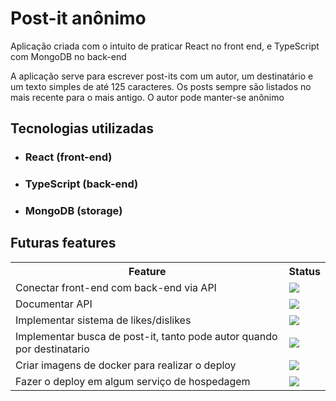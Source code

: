<h1>Post-it anônimo</h1>

<p> Aplicação criada com o intuito de praticar React no front end, e TypeScript com MongoDB no back-end</p>
<p> A aplicação serve para escrever post-its com um autor, um destinatário e um texto simples de até 125 caracteres. Os posts sempre são listados no mais recente 
  para o mais antigo. O autor pode manter-se anônimo</p>
  
<h2>Tecnologias utilizadas</h2>
<ul>
  
  <li><h3>React (front-end)</h3></li>
  <li><h3>TypeScript (back-end)</h3></li> 
  <li><h3>MongoDB (storage)</h3></li> 
</ul>
  

<h2>Futuras features</h2>

<table>
  <tr>
    <th>
      Feature
    </th>
    <th>
      Status
    </th>
   <tr>
    
  <tr>
    <td>
        Conectar front-end com back-end via API
    </td>
    <td>
       <img src="https://img.shields.io/badge/-N%C3%A3o%20implantado-red"/>
    </td>
  </tr>
  
  <tr>
    <td>
      Documentar API
    </td>
    <td>
       <img src="https://img.shields.io/badge/-N%C3%A3o%20implantado-red"/>
    </td>
  </tr>
  
  <tr>
    <td>
      Implementar sistema de likes/dislikes
    </td>
    <td>
         <img src="https://img.shields.io/badge/-N%C3%A3o%20implantado-red"/>
    </td>
  </tr>
  <tr>
    <td>
      Implementar busca de post-it, tanto pode autor quando por destinatario
    </td>
    <td>
         <img src="https://img.shields.io/badge/-N%C3%A3o%20implantado-red"/>
    </td>
  </tr>
   </tr>
  <tr>
    <td>
      Criar imagens de docker para realizar o deploy
    </td>
    <td>
         <img src="https://img.shields.io/badge/-N%C3%A3o%20implantado-red"/>
    </td>
  </tr>
   </tr>
  <tr>
    <td>
      Fazer o deploy em algum serviço de hospedagem
    </td>
    <td>
         <img src="https://img.shields.io/badge/-N%C3%A3o%20implantado-red"/>
    </td>
  </tr>

